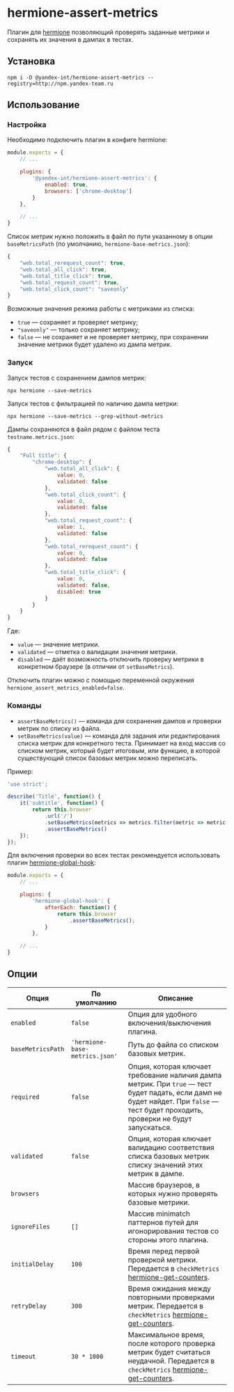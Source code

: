 # hermione-assert-metrics

Плагин для [hermione](https://github.com/gemini-testing/hermione) позволяющий проверять заданные метрики и сохранять их значения в дампах в тестах.

## Установка

```
npm i -D @yandex-int/hermione-assert-metrics --registry=http://npm.yandex-team.ru
```

## Использование

### Настройка

Необходимо подключить плагин в конфиге hermione:
```js
module.exports = {
    // ...

    plugins: {
        '@yandex-int/hermione-assert-metrics': {
            enabled: true,
            browsers: ['chrome-desktop']
        }
    },

    // ...
}
```

Список метрик нужно положить в файл по пути указанному в опции `baseMetricsPath` (по умолчанию, `hermione-base-metrics.json`):
```js
{
    "web.total_rerequest_count": true,
    "web.total_all_click": true,
    "web.total_title_click": true,
    "web.total_request_count": true,
    "web.total_click_count": "saveonly"
}

```

Возможные значения режима работы с метриками из списка:
- `true` — сохраняет и проверяет метрику;
- `"saveonly"` — только сохраняет метрику;
- `false` — не сохраняет и не проверяет метрику, при сохранении значение метрики будет удалено из дампа метрик.

### Запуск

Запуск тестов с сохранением дампов метрик:
```
npx hermione --save-metrics
```

Запуск тестов с фильтрацией по наличию дампа метрки:
```
npx hermione --save-metrics --grep-without-metrics
```

Дампы сохраняются в файл рядом с файлом теста `testname.metrics.json`:
```js
{
    "Full title": {
        "chrome-desktop": {
            "web.total_all_click": {
                value: 0,
                validated: false
            },
            "web.total_click_count": {
                value: 0,
                validated: false
            },
            "web.total_request_count": {
                value: 1,
                validated: false
            },
            "web.total_rerequest_count": {
                value: 0,
                validated: false
            },
            "web.total_title_click": {
                value: 0,
                validated: false,
                disabled: true
            }
        }
    }
}
```

Где:

- `value` — значение метрики.
- `validated` — отметка о валидации значения метрики.
- `disabled` — даёт возможность отключить проверку метрики в конкретном браузере (в отличии от `setBaseMetrics`).

Отключить плагин можно с помощью переменной окружения `hermione_assert_metrics_enabled=false`.

### Команды

- `assertBaseMetrics()` — команда для сохранения дампов и проверки метрик по списку из файла.
- `setBaseMetrics(value)` — команда для задания или редактирования списка метрик для конкретного теста. Принимает на вход массив со списком метрик, который будет итоговым, или функцию, в которой существующий список базовых метрик можно переписать.

Пример:

```js
'use strict';

describe('Title', function() {
    it('subtitle', function() {
        return this.browser
            .url('/')
            .setBaseMetrics(metrics => metrics.filter(metric => metric !== 'web.total_title_click'))
            .assertBaseMetrics()
    });
});
```

Для включения проверки во всех тестах рекомендуется использовать плагин [hermione-global-hook](https://github.com/gemini-testing/hermione-global-hook):

```js
module.exports = {
    // ...

    plugins: {
        'hermione-global-hook': {
            afterEach: function() {
                return this.browser
                    .assertBaseMetrics();
            }
        },

    // ...
}
```

## Опции

| Опция | По умолчанию | Описание |
| --- | --- | --- |
| `enabled` | `false` | Опция для удобного включения/выключения плагина. |
| `baseMetricsPath` | `'hermione-base-metrics.json'` | Путь до файла со списком базовых метрик. |
| `required` | `false` | Опция, которая ключает требование наличия дампа метрик. При `true` — тест будет падать, если дамп не будет найдет. При `false` — тест будет проходить, проверки не будут запускаться. |
| `validated` | `false` | Опция, которая ключает валидацию соответствия списка базовых метрик списку значений этих метрик в дампе. |
| `browsers` |  | Массив браузеров, в которых нужно проверять базовые метрики. |
| `ignoreFiles` | `[]` | Массив minimatch паттернов путей для игонорирования тестов со стороны этого плагина. |
| `initialDelay` | `100` | Время перед первой проверкой метрики. Передается в `checkMetrics` [hermione-get-counters](https://github.yandex-team.ru/search-interfaces/infratest/tree/master/packages/hermione-get-counters). |
| `retryDelay` | `300` | Время ожидания между повторными проверками метрик. Передается в `checkMetrics` [hermione-get-counters](https://github.yandex-team.ru/search-interfaces/infratest/tree/master/packages/hermione-get-counters). |
| `timeout` | `30 * 1000` | Максимальное время, после которого проверка метрик будет считаться неудачной. Передается в `checkMetrics` [hermione-get-counters](https://github.yandex-team.ru/search-interfaces/infratest/tree/master/packages/hermione-get-counters). |
